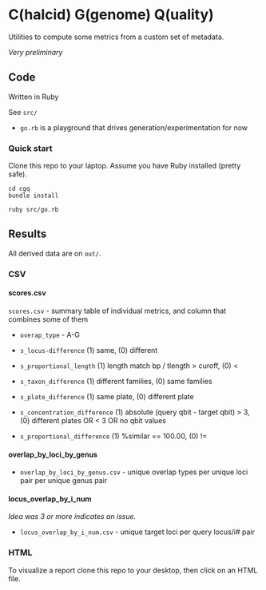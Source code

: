 
# C(halcid) G(genome) Q(uality)

Utilities to compute some metrics from a custom set of metadata.

_Very preliminary_

## Code

Written in Ruby

See `src/`

* `go.rb` is a playground that drives generation/experimentation for now 

### Quick start

Clone this repo to your laptop.  Assume you have Ruby installed (pretty safe).

```
cd cgq
bundle install

ruby src/go.rb
```

## Results

All derived data are on `out/`.

### CSV

#### scores.csv
`scores.csv` - summary table of individual metrics, and column that combines some of them

* `overap_type` - A-G 

* `s_locus-difference` (1) same, (0) different
* `s_proportional_length` (1) length match bp / tlength > curoff, (0) < 
* `s_taxon_difference` (1) different families, (0) same families
* `s_plate_difference` (1) same plate, (0) different plate
* `s_concentration_difference` (1) absolute (query qbit - target qbit) > 3, (0) different plates OR < 3 OR no qbit values
* `s_proportional_difference` (1) %similar == 100.00, (0) !=

#### overlap_by_loci_by_genus
* `overlap_by_loci_by_genus.csv` - unique overlap types per unique loci pair per unique genus pair

#### locus_overlap_by_i_num
_Idea was 3 or more indicates an issue._
* `locus_overlap_by_i_num.csv` - unique target loci per query locus/i# pair 

### HTML
To visualize a report clone this repo to your desktop, then click on an HTML file.

